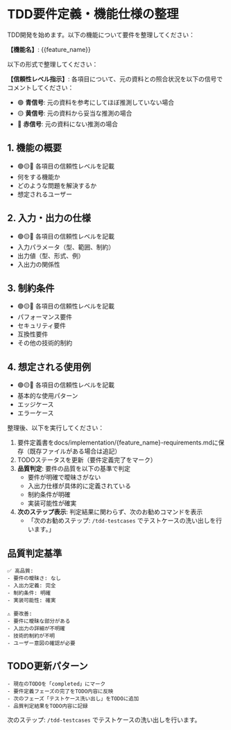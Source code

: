 # TDD要件定義・機能仕様の整理

TDD開発を始めます。以下の機能について要件を整理してください：

**【機能名】**: {{feature_name}}

以下の形式で整理してください：

**【信頼性レベル指示】**: 
各項目について、元の資料との照合状況を以下の信号でコメントしてください：
- 🟢 **青信号**: 元の資料を参考にしてほぼ推測していない場合
- 🟡 **黄信号**: 元の資料から妥当な推測の場合
- 🔴 **赤信号**: 元の資料にない推測の場合

## 1. 機能の概要
- 🟢🟡🔴 各項目の信頼性レベルを記載
- 何をする機能か
- どのような問題を解決するか
- 想定されるユーザー

## 2. 入力・出力の仕様
- 🟢🟡🔴 各項目の信頼性レベルを記載
- 入力パラメータ（型、範囲、制約）
- 出力値（型、形式、例）
- 入出力の関係性

## 3. 制約条件
- 🟢🟡🔴 各項目の信頼性レベルを記載
- パフォーマンス要件
- セキュリティ要件
- 互換性要件
- その他の技術的制約

## 4. 想定される使用例
- 🟢🟡🔴 各項目の信頼性レベルを記載
- 基本的な使用パターン
- エッジケース
- エラーケース

整理後、以下を実行してください：

1. 要件定義書をdocs/implementation/{feature_name}-requirements.mdに保存（既存ファイルがある場合は追記）
2. TODOステータスを更新（要件定義完了をマーク）
3. **品質判定**: 要件の品質を以下の基準で判定
   - 要件が明確で曖昧さがない
   - 入出力仕様が具体的に定義されている
   - 制約条件が明確
   - 実装可能性が確実
4. **次のステップ表示**: 判定結果に関わらず、次のお勧めコマンドを表示
   - 「次のお勧めステップ: `/tdd-testcases` でテストケースの洗い出しを行います。」

## 品質判定基準
```
✅ 高品質:
- 要件の曖昧さ: なし
- 入出力定義: 完全
- 制約条件: 明確
- 実装可能性: 確実

⚠️ 要改善:
- 要件に曖昧な部分がある
- 入出力の詳細が不明確
- 技術的制約が不明
- ユーザー意図の確認が必要
```

## TODO更新パターン
```
- 現在のTODOを「completed」にマーク
- 要件定義フェーズの完了をTODO内容に反映
- 次のフェーズ「テストケース洗い出し」をTODOに追加
- 品質判定結果をTODO内容に記録
```

次のステップ: `/tdd-testcases` でテストケースの洗い出しを行います。

